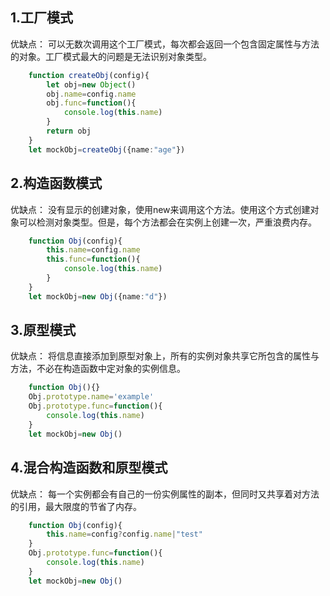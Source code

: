 ## 1.工厂模式
优缺点：
    可以无数次调用这个工厂模式，每次都会返回一个包含固定属性与方法的对象。工厂模式最大的问题是无法识别对象类型。
```typescript
    function createObj(config){
        let obj=new Object()
        obj.name=config.name
        obj.func=function(){
            console.log(this.name)
        }
        return obj
    }
    let mockObj=createObj({name:"age"})
```

## 2.构造函数模式
优缺点：
    没有显示的创建对象，使用new来调用这个方法。使用这个方式创建对象可以检测对象类型。但是，每个方法都会在实例上创建一次，严重浪费内存。
```typescript
    function Obj(config){
        this.name=config.name
        this.func=function(){
            console.log(this.name)
        }
    }
    let mockObj=new Obj({name:"d"})
```

## 3.原型模式
优缺点：
    将信息直接添加到原型对象上，所有的实例对象共享它所包含的属性与方法，不必在构造函数中定对象的实例信息。
```typescript
    function Obj(){}
    Obj.prototype.name='example'
    Obj.prototype.func=function(){
        console.log(this.name)
    }
    let mockObj=new Obj()
```

## 4.混合构造函数和原型模式
优缺点：
    每一个实例都会有自己的一份实例属性的副本，但同时又共享着对方法的引用，最大限度的节省了内存。
```typescript
    function Obj(config){
        this.name=config?config.name|"test"
    }
    Obj.prototype.func=function(){
        console.log(this.name)
    }
    let mockObj=new Obj()
```